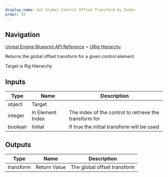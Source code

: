 ```yaml
---
display_name: Get Global Control Offset Transform by Index
order: 33
---
```

## Navigation

[Unreal Engine Blueprint API Reference](https://dev.epicgames.com/documentation/en-us/unreal-engine/BlueprintAPI) > [URig Hierarchy](https://dev.epicgames.com/documentation/en-us/unreal-engine/BlueprintAPI/URigHierarchy)

Returns the global offset transform for a given control element.

Target is Rig Hierarchy

## Inputs

| Type | Name | Description |
| --- | --- | --- |
| object | Target |  |
| integer | In Element Index | The index of the control to retrieve the transform for |
| boolean | Initial | If true the initial transform will be used |

## Outputs

| Type | Name | Description |
| --- | --- | --- |
| transform | Return Value | The global offset transform |
